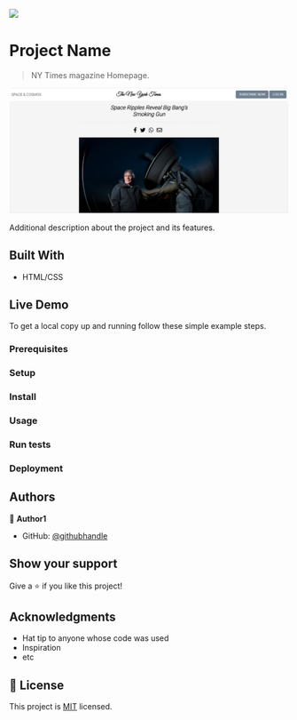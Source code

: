 ![](https://img.shields.io/badge/myapp-blueviolet)

# Project Name

> NY Times magazine Homepage.

![screenshot](./app_screenshot.png)

Additional description about the project and its features.

## Built With

- HTML/CSS

## Live Demo

To get a local copy up and running follow these simple example steps.

### Prerequisites

### Setup

### Install

### Usage

### Run tests

### Deployment

## Authors

👤 **Author1**

- GitHub: [@githubhandle](https://github.com/MarkoNS1990/new_york_times)

## Show your support

Give a ⭐️ if you like this project!

## Acknowledgments

- Hat tip to anyone whose code was used
- Inspiration
- etc

## 📝 License

This project is [MIT](lic.url) licensed.
